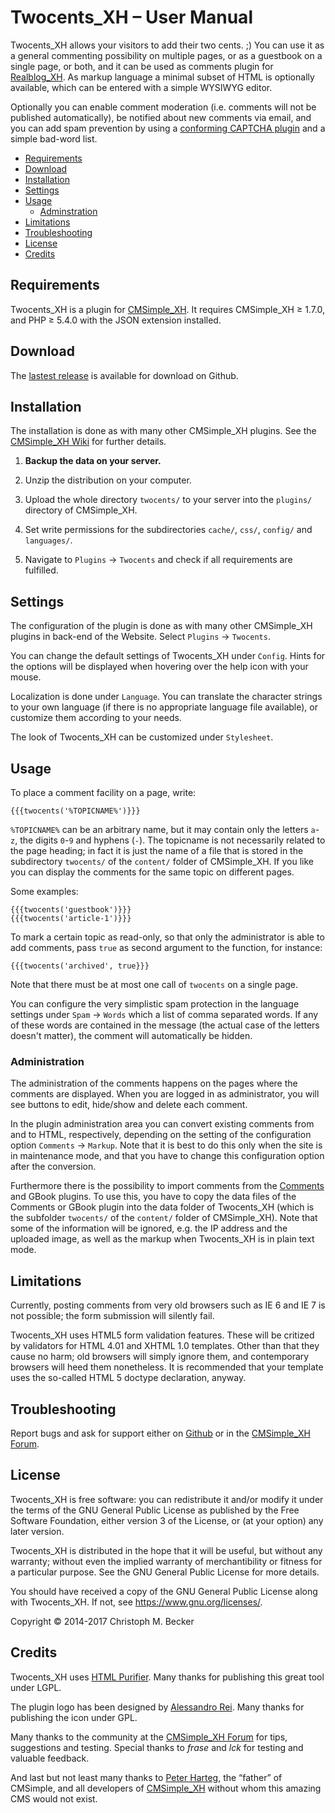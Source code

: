 # Twocents_XH – User Manual

Twocents_XH allows your visitors to add their two cents. ;) You can use it
as a general commenting possibility on multiple pages, or as a guestbook on
a single page, or both, and it can be used as comments plugin for
[Realblog_XH](https://github.com/cmb69/realblog_xh).
As markup language a minimal subset of HTML is optionally available,
which can be entered with a simple WYSIWYG editor.

Optionally you can enable comment moderation (i.e. comments will not be
published automatically), be notified about new comments via email, and you
can add spam prevention by using a
[conforming CAPTCHA plugin](https://wiki.cmsimple-xh.org/archiv/doku.php/captcha_plugins)
and a simple bad-word list.

- [Requirements](#requirements)
- [Download](#download)
- [Installation](#installation)
- [Settings](#settings)
- [Usage](#usage)
  - [Adminstration](#administration)
- [Limitations](#limitations)
- [Troubleshooting](#troubleshooting)
- [License](#license)
- [Credits](#credits)

## Requirements

Twocents_XH is a plugin for [CMSimple_XH](https://www.cmsimple-xh.org/).
It requires CMSimple_XH ≥ 1.7.0, and PHP ≥ 5.4.0 with the JSON
extension installed.

## Download

The [lastest release](https://github.com/cmb69/twocents_xh/releases/latest)
is available for download on Github.

## Installation

The installation is done as with many other CMSimple_XH plugins. See the
[CMSimple_XH Wiki](https://wiki.cmsimple-xh.org/?for-users/working-with-the-cms/plugins)
for further details.

1. **Backup the data on your server.**
1. Unzip the distribution on your computer.
1. Upload the whole directory `twocents/` to your server into the
   `plugins/` directory of CMSimple_XH.

1. Set write permissions for the subdirectories `cache/`,
   `css/`, `config/` and `languages/`.
1. Navigate to `Plugins` → `Twocents` and check if all requirements are
   fulfilled.

## Settings

The configuration of the plugin is done as with many other CMSimple_XH plugins
in back-end of the Website. Select `Plugins` → `Twocents`.

You can change the default settings of Twocents_XH under `Config`.
Hints for the options will be displayed when hovering over the help icon
with your mouse.

Localization is done under `Language`. You can translate the character
strings to your own language (if there is no appropriate language file
available), or customize them according to your needs.

The look of Twocents_XH can be customized under `Stylesheet`.

## Usage

To place a comment facility on a page, write:

    {{{twocents('%TOPICNAME%')}}}

`%TOPICNAME%` can be an arbitrary name, but it may contain only
the letters `a`-`z`, the digits `0`-`9` and hyphens (`-`).
The topicname is not necessarily related to the page heading;
in fact it is just the name of a file that is stored in the subdirectory
`twocents/` of the `content/` folder of CMSimple_XH.
If you like you can display the comments for the same topic on different pages.

Some examples:

    {{{twocents('guestbook')}}}
    {{{twocents('article-1')}}}

To mark a certain topic as read-only, so that only the administrator is able
to add comments, pass `true` as second argument to the function, for instance:

    {{{twocents('archived', true}}}

Note that there must be at most one call of `twocents` on a single page.

You can configure the very simplistic spam protection in the language
settings under `Spam` → `Words` which a list of comma separated
words. If any of these words are contained in the message (the actual case
of the letters doesn't matter), the comment will automatically be hidden.

### Administration

The administration of the comments happens on the pages where the comments
are displayed. When you are logged in as administrator, you will see buttons to
edit, hide/show and delete each comment.

In the plugin administration area you can convert existing comments from
and to HTML, respectively, depending on the setting of the configuration option
`Comments` → `Markup`. Note that it is best to do this only when
the site is in maintenance mode, and that you have to change this
configuration option after the conversion.

Furthermore there is the possibility to import comments from the
[Comments](https://ge-webdesign.de/cmsimpleplugins/?Eigene_Plugins___Comments)
and GBook plugins.
To use this, you have to copy the data files of the Comments or GBook plugin
into the data folder of Twocents_XH (which is the subfolder
`twocents/` of the `content/` folder of CMSimple_XH).
Note that some of the information will be ignored, e.g. the IP address
and the uploaded image, as well as the markup when Twocents_XH is in plain text mode.

## Limitations

Currently, posting comments from very old browsers such as IE 6 and IE 7
is not possible; the form submission will silently fail.

Twocents_XH uses HTML5 form validation features. These will be critized by
validators for HTML 4.01 and XHTML 1.0 templates. Other than that they cause
no harm; old browsers will simply ignore them, and contemporary browsers
will heed them nonetheless. It is recommended that your template uses the
so-called HTML 5 doctype declaration, anyway.

## Troubleshooting

Report bugs and ask for support either on
[Github](https://github.com/cmb69/twocents_xh/issues)
or in the [CMSimple_XH Forum](https://cmsimpleforum.com/).

## License

Twocents_XH is free software: you can redistribute it and/or modify it
under the terms of the GNU General Public License as published
by the Free Software Foundation, either version 3 of the License,
or (at your option) any later version.

Twocents_XH is distributed in the hope that it will be useful,
but without any warranty; without even the implied warranty of merchantibility
or fitness for a particular purpose.
See the GNU General Public License for more details.

You should have received a copy of the GNU General Public License
along with Twocents_XH. If not, see https://www.gnu.org/licenses/.

Copyright © 2014-2017 Christoph M. Becker

## Credits

Twocents_XH uses [HTML Purifier](http://htmlpurifier.org/).
Many thanks for publishing this great tool under LGPL.

The plugin logo has been designed by [Alessandro Rei](http://www.mentalrey.it/).
Many thanks for publishing the icon under GPL.

Many thanks to the community at the
[CMSimple_XH Forum](http://www.cmsimpleforum.com/)
for tips, suggestions and testing.
Special thanks to *frase* and *lck* for testing and valuable feedback.

And last but not least many thanks to [Peter Harteg](http://www.harteg.dk/),
the “father” of CMSimple, and all developers of [CMSimple_XH](https://www.cmsimple-xh.org/)
without whom this amazing CMS would not exist.
